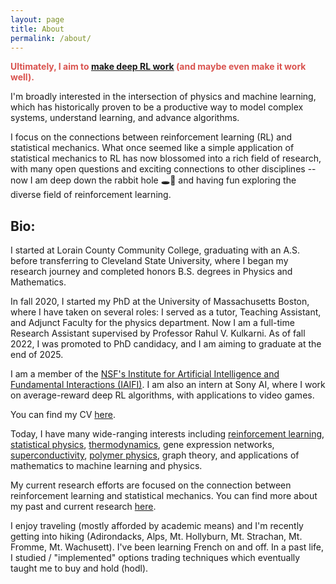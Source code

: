```yaml
---
layout: page
title: About
permalink: /about/
---
```



<span style="color:#d9534f; font-weight:bold;">Ultimately, I aim to [make deep RL work](https://www.alexirpan.com/2018/02/14/rl-hard.html) (and maybe even make it work well).</span>


I'm broadly interested in the intersection of physics and machine learning, which has historically proven to be   a productive way to model complex systems, understand learning, and advance algorithms. 


I focus on the connections between reinforcement learning (RL) and statistical mechanics. What once seemed like a simple application of statistical mechanics to RL has now blossomed into a rich field of research, with many open questions and exciting connections to other disciplines -- now I am deep down the rabbit hole 🕳️🐇 and having fun exploring the diverse field of reinforcement learning.

## Bio:
I started at Lorain County Community College, graduating with an A.S. before transferring to Cleveland State University, where I began my research journey and completed honors B.S. degrees in Physics and Mathematics.

In fall 2020, I started my PhD at the University of Massachusetts Boston, where I have taken on several roles: I served as a tutor, Teaching Assistant, and Adjunct Faculty for the physics department. Now I am a full-time Research Assistant supervised by Professor Rahul V. Kulkarni. As of fall 2022, I was promoted to PhD candidacy, and I am aiming to graduate at the end of 2025.

 I am a member of the [NSF's Institute for Artificial Intelligence and Fundamental Interactions (IAIFI)](https://iaifi.org/). I am also an intern at Sony AI, where I work on average-reward deep RL algorithms, with applications to video games. 
 
 You can find my CV [here](/assets/Jacob_Adamczyk_résumé.pdf).

Today, I have many wide-ranging interests including [reinforcement learning][research-page], [statistical physics][aps-poster], [thermodynamics][poly-page], gene expression networks, [superconductivity][neel-page], [polymer physics][poly-page], graph theory, and applications of mathematics to machine learning and physics.

My current research efforts are focused on the connection between reinforcement learning and statistical mechanics. You can find more about my past and current research [here][research-page].

I enjoy traveling (mostly afforded by academic means) and I'm recently getting into hiking (Adirondacks, Alps, Mt. Hollyburn, Mt. Strachan, Mt. Fromme, Mt. Wachusett). I've been learning French on and off. In a past life, I studied / "implemented" options trading techniques which eventually taught me to buy and hold (hodl).


[research-page]: /research/
[neel-page]: /neel-research/
[poly-page]: /microgels-research/
[aps-poster]: /assets/aps-poster.pdf